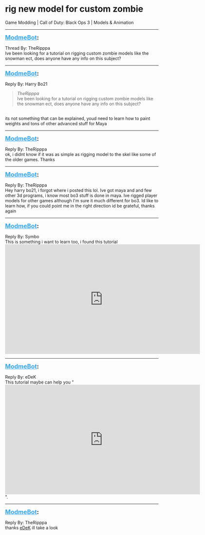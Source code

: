 # rig new model for custom zombie
Game Modding | Call of Duty: Black Ops 3 | Models & Animation

---
<strong style="font-size: 1.4em;"><span style="text-decoration: underline;text-decoration-color: #34a7f9;"><span style="color:#34a7f9;">ModmeBot</span></span>:</strong>

<p>Thread By: TheRipppa<br />Ive been looking for a tutorial on rigging custom zombie models like the snowman ect, does anyone have any info on this subject?</p>

---
<strong style="font-size: 1.4em;"><span style="text-decoration: underline;text-decoration-color: #34a7f9;"><span style="color:#34a7f9;">ModmeBot</span></span>:</strong>

<p>Reply By: Harry Bo21<br /><blockquote><em>TheRipppa</em><br />Ive been looking for a tutorial on rigging custom zombie models like the snowman ect, does anyone have any info on this subject?</blockquote><br /> its not something that can be explained, youd need to learn how to paint weights and tons of other advanced stuff for Maya</p>

---
<strong style="font-size: 1.4em;"><span style="text-decoration: underline;text-decoration-color: #34a7f9;"><span style="color:#34a7f9;">ModmeBot</span></span>:</strong>

<p>Reply By: TheRipppa<br />ok, i didnt know if it was as simple as rigging model to the skel like some of the older games. Thanks</p>

---
<strong style="font-size: 1.4em;"><span style="text-decoration: underline;text-decoration-color: #34a7f9;"><span style="color:#34a7f9;">ModmeBot</span></span>:</strong>

<p>Reply By: TheRipppa<br />Hey harry bo21, i forgot where i posted this lol. Ive got maya and and few other 3d programs, i know most bo3 stuff is done in maya. Ive rigged player models for other games although I&#39;m sure it much different for bo3. Id like to learn how, if you could point me in the right direction id be grateful, thanks again</p>

---
<strong style="font-size: 1.4em;"><span style="text-decoration: underline;text-decoration-color: #34a7f9;"><span style="color:#34a7f9;">ModmeBot</span></span>:</strong>

<p>Reply By: Symbo<br />This is something i want to learn too, i found this tutorial <iframe type="text/html" width="640" height="360" src="https://www.youtube.com/embed/TC28Py4Lr1A" frameborder="0"></iframe></p>

---
<strong style="font-size: 1.4em;"><span style="text-decoration: underline;text-decoration-color: #34a7f9;"><span style="color:#34a7f9;">ModmeBot</span></span>:</strong>

<p>Reply By: eDeK<br />This tutorial maybe can help you &quot; <iframe type="text/html" width="640" height="360" src="https://www.youtube.com/embed/ijJnXDRd-o4" frameborder="0"></iframe> &quot;.</p>

---
<strong style="font-size: 1.4em;"><span style="text-decoration: underline;text-decoration-color: #34a7f9;"><span style="color:#34a7f9;">ModmeBot</span></span>:</strong>

<p>Reply By: TheRipppa<br />thanks <a href="http://modme.co/index.php?view=forumprofile&uid=2162">eDeK</a> ill take a look</p>
